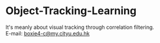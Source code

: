 # Object-Tracking-Learning
It's meanly about visual tracking through correlation filtering.<br>
E-mail: boxie4-c@my.cityu.edu.hk
